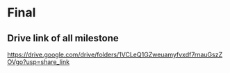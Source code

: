 # Final

## Drive link of all milestone
https://drive.google.com/drive/folders/1VCLeQ1GZweuamyfvxdf7rnauGszZOVgo?usp=share_link

